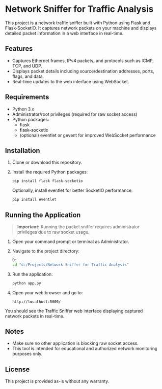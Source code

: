 # Network Sniffer for Traffic Analysis

This project is a network traffic sniffer built with Python using Flask and Flask-SocketIO. It captures network packets on your machine and displays detailed packet information in a web interface in real-time.

## Features

- Captures Ethernet frames, IPv4 packets, and protocols such as ICMP, TCP, and UDP.
- Displays packet details including source/destination addresses, ports, flags, and data.
- Real-time updates to the web interface using WebSocket.

## Requirements

- Python 3.x
- Administrator/root privileges (required for raw socket access)
- Python packages:
  - flask
  - flask-socketio
  - (optional) eventlet or gevent for improved WebSocket performance

## Installation

1. Clone or download this repository.

2. Install the required Python packages:
   ```bash
   pip install flask flask-socketio
   ```
   Optionally, install eventlet for better SocketIO performance:
   ```bash
   pip install eventlet
   ```

## Running the Application

> **Important:** Running the packet sniffer requires administrator privileges due to raw socket usage.

1. Open your command prompt or terminal as Administrator.

2. Navigate to the project directory:
   ```bash
   D:
   cd "d:/Projects/Network Sniffer for Traffic Analysis"
   ```

3. Run the application:
   ```bash
   python app.py
   ```

4. Open your web browser and go to:
   ```
   http://localhost:5000/
   ```

You should see the Traffic Sniffer web interface displaying captured network packets in real-time.

## Notes

- Make sure no other application is blocking raw socket access.
- This tool is intended for educational and authorized network monitoring purposes only.

## License

This project is provided as-is without any warranty.
